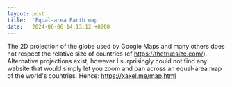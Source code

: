 ```yaml
---
layout: post
title:  'Equal-area Earth map'
date:   2024-06-06 14:13:12 +0200
---
```


The 2D projection of the globe used by Google Maps and many others does not respect the relative size of countries (cf <https://thetruesize.com/>). Alternative projections exist, however I surprisingly could not find any website that would simply let you zoom and pan across an equal-area map of the world's countries. Hence: <https://xaxel.me/map.html>